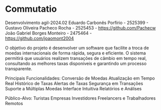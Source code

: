 # Commutatio
Desenvolvimento agil-2024.02
Eduardo Carbonês Porfírio - 2525399 - 
Gustavo Oliveira Pacheco Rocha - 2525453 - https://github.com/Pachecw
João Gabriel Borges Monteiro - 2475464 - https://github.com/joaomont2004

O objetivo do projeto é desenvolver um software que facilite a troca de moedas internacionais de forma rápida, segura e eficiente.
O sistema permitirá que usuários realizem transações de câmbio em tempo real, consultando as melhores taxas disponíveis e garantindo um processo transparente.

Principais Funcionalidades:
Conversão de Moedas
Atualização em Tempo Real
Histórico de Taxas
Alertas de Taxas
Segurança em Transações
Suporte a Múltiplas Moedas
Interface Intuitiva
Relatórios e Análises

Público-Alvo:
Turistas
Empresas
Investidores
Freelancers e Trabalhadores Remotos
